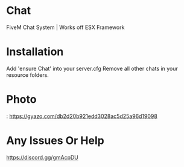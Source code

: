 # Chat
FiveM Chat System | Works off ESX Framework

# Installation

Add 'ensure Chat' into your server.cfg
Remove all other chats in your resource folders.

# Photo

: https://gyazo.com/db2d20b921edd3028ac5d25a96d19098

# Any Issues Or Help 
https://discord.gg/gmAcpDU
